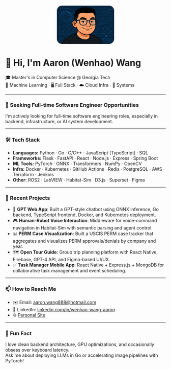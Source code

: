 <p align="center">
  <img src="asset/me.png" alt="Aaron Wang" width="180" style="border-radius:16px;">
</p>

# 👋 Hi, I'm Aaron (Wenhao) Wang

🎓 Master's in Computer Science @ Georgia Tech  
🧠 Machine Learning · 🖥️ Full Stack · ☁️ Cloud Infra · 🚀 Systems

---

### 💼 Seeking Full-time Software Engineer Opportunities
I'm actively looking for full-time software engineering roles, especially in backend, infrastructure, or AI system development.

---

### 🛠️ Tech Stack

- **Languages:** Python · Go · C/C++ · JavaScript (TypeScript) · SQL
- **Frameworks:** Flask · FastAPI · React · Node.js · Express · Spring Boot
- **ML Tools:** PyTorch · ONNX · Transformers · NumPy · OpenCV
- **Infra:** Docker · Kubernetes · GitHub Actions · Redis · PostgreSQL · AWS · Terraform · Jenkins
- **Other:** ROS2 · LabVIEW · Habitat-Sim · D3.js · Superset · Figma

---

### 🔧 Recent Projects

- 🧠 **GPT Web App**: Built a GPT-style chatbot using ONNX inference, Go backend, TypeScript frontend, Docker, and Kubernetes deployment.
- 🎮 **Human-Robot Voice Interaction**: Middleware for voice-command navigation in Habitat-Sim with semantic parsing and agent control.
- 📊 **PERM Case Visualization**: Built a USCIS PERM case tracker that aggregates and visualizes PERM approvals/denials by company and year.
- 🗺️ **Open Tour Guide**: Group trip planning platform with React Native, Firebase, GPT-4 API, and Figma-based UI/UX.
- ✅ **Task Manager Mobile App**: React Native + Express.js + MongoDB for collaborative task management and event scheduling.

---

### 📫 How to Reach Me

- ✉️ Email: [aaron.wang888@hotmail.com](mailto:aaron.wang888@hotmail.com)
- 💼 LinkedIn: [linkedin.com/in/wenhao-wang-aaron](https://www.linkedin.com/in/wenhao-wang-aaron)
- 🌐 [Personal Site](https://github.com/aaronwork1205/personal-page)

---

### 💬 Fun Fact

I love clean backend architecture, GPU optimizations, and occasionally obsess over keyboard latency.  
Ask me about deploying LLMs in Go or accelerating image pipelines with PyTorch!


